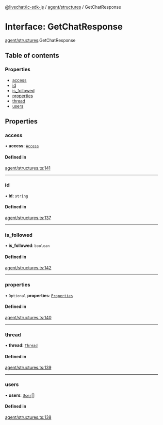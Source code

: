 [@livechat/lc-sdk-js](../README.md) / [agent/structures](../modules/agent_structures.md) / GetChatResponse

# Interface: GetChatResponse

[agent/structures](../modules/agent_structures.md).GetChatResponse

## Table of contents

### Properties

- [access](agent_structures.GetChatResponse.md#access)
- [id](agent_structures.GetChatResponse.md#id)
- [is\_followed](agent_structures.GetChatResponse.md#is_followed)
- [properties](agent_structures.GetChatResponse.md#properties)
- [thread](agent_structures.GetChatResponse.md#thread)
- [users](agent_structures.GetChatResponse.md#users)

## Properties

### access

• **access**: [`Access`](objects.Access.md)

#### Defined in

[agent/structures.ts:141](https://github.com/livechat/lc-sdk-js/blob/4da1eb6/src/agent/structures.ts#L141)

___

### id

• **id**: `string`

#### Defined in

[agent/structures.ts:137](https://github.com/livechat/lc-sdk-js/blob/4da1eb6/src/agent/structures.ts#L137)

___

### is\_followed

• **is\_followed**: `boolean`

#### Defined in

[agent/structures.ts:142](https://github.com/livechat/lc-sdk-js/blob/4da1eb6/src/agent/structures.ts#L142)

___

### properties

• `Optional` **properties**: [`Properties`](objects.Properties.md)

#### Defined in

[agent/structures.ts:140](https://github.com/livechat/lc-sdk-js/blob/4da1eb6/src/agent/structures.ts#L140)

___

### thread

• **thread**: [`Thread`](objects.Thread.md)

#### Defined in

[agent/structures.ts:139](https://github.com/livechat/lc-sdk-js/blob/4da1eb6/src/agent/structures.ts#L139)

___

### users

• **users**: [`User`](../modules/agent_structures.md#user)[]

#### Defined in

[agent/structures.ts:138](https://github.com/livechat/lc-sdk-js/blob/4da1eb6/src/agent/structures.ts#L138)
